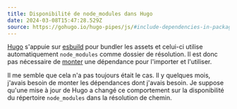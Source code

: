 ```yaml
---
title: Disponibilité de node_modules dans Hugo
date: 2024-03-08T15:47:28.529Z
source: https://gohugo.io/hugo-pipes/js/#include-dependencies-in-packagejson--node_modules
---
```

[Hugo](https://gohugo.io) s'appuie sur [esbuild](https://esbuild.github.io) pour bundler les assets et celui-ci utilise automatiquement `node_modules` comme dossier de résolution. Il est donc pas nécessaire de [monter](https://gohugo.io/hugo-modules/configuration/#module-configuration-mounts) une dépendance pour l'importer et l'utiliser.

Il me semble que cela n'a pas toujours était le cas. Il y quelques mois, j'avais besoin de monter les dépendances dont j'avais besoin. Je suppose qu'une mise à jour de Hugo a changé ce comportement sur la disponibilité du répertoire `node_modules` dans la résolution de chemin.

